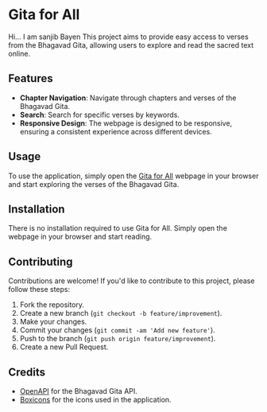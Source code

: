# Gita for All
Hi... I am sanjib Bayen
This project aims to provide easy access to verses from the Bhagavad Gita, allowing users to explore and read the sacred text online.

## Features

- **Chapter Navigation**: Navigate through chapters and verses of the Bhagavad Gita.
- **Search**: Search for specific verses by keywords.
- **Responsive Design**: The webpage is designed to be responsive, ensuring a consistent experience across different devices.

## Usage

To use the application, simply open the [Gita for All](https://sanjibbayen.github.io/gita/) webpage in your browser and start exploring the verses of the Bhagavad Gita.

## Installation

There is no installation required to use Gita for All. Simply open the webpage in your browser and start reading.

## Contributing

Contributions are welcome! If you'd like to contribute to this project, please follow these steps:

1. Fork the repository.
2. Create a new branch (`git checkout -b feature/improvement`).
3. Make your changes.
4. Commit your changes (`git commit -am 'Add new feature'`).
5. Push to the branch (`git push origin feature/improvement`).
6. Create a new Pull Request.

## Credits

- [OpenAPI](https://bhagavadgitaapi.in/) for the Bhagavad Gita API.
- [Boxicons](https://boxicons.com) for the icons used in the application.

